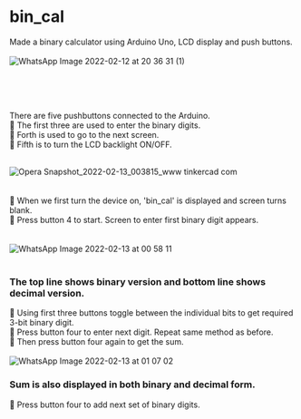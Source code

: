 # bin_cal
Made a binary calculator using Arduino Uno, LCD display and push buttons. <br>
<br>
![WhatsApp Image 2022-02-12 at 20 36 31 (1)](https://user-images.githubusercontent.com/94758080/153725940-904958e1-23ba-450a-85f8-98b02ff60427.jpeg)

<br>
<br>
<br>

There are five pushbuttons connected to the Arduino. <br>
🔅 The first three are used to enter the binary digits.  <br>
🔅 Forth is used to go to the next screen.  <br>
🔅 Fifth is to turn the LCD backlight ON/OFF. <br>
<br>

![Opera Snapshot_2022-02-13_003815_www tinkercad com](https://user-images.githubusercontent.com/94758080/153724875-3dd7dd36-2d76-48d1-994b-83e82771753b.png)
<br>
<br>
<br>
🔅 When we first turn the device on, 'bin_cal' is displayed and screen turns blank.  <br>
🔅 Press button 4 to start. Screen to enter first binary digit appears.
<br>
<br>
<br>
![WhatsApp Image 2022-02-13 at 00 58 11](https://user-images.githubusercontent.com/94758080/153725555-72086cd2-02b6-433c-a016-df0ab272e2bf.jpeg)
<br>
<br>
### The top line shows binary version and bottom line shows decimal version.  <br>
🔅 Using first three buttons toggle between the individual bits to get required 3-bit binary digit.  <br>
🔅 Press button four to enter next digit. Repeat same method as before.  <br>
🔅 Then press button four again to get the sum. <br>
<br>
![WhatsApp Image 2022-02-13 at 01 07 02](https://user-images.githubusercontent.com/94758080/153725788-20c510e6-0ea6-4a9c-a729-db42287ba17e.jpeg)
<br>
### Sum is also displayed in both binary and decimal form.
🔅 Press button four to add next set of binary digits. <br>
